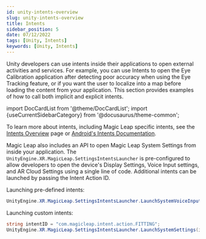 ```yaml
---
id: unity-intents-overview
slug: unity-intents-overview
title: Intents
sidebar_position: 5
date: 07/12/2022
tags: [Unity, Intents]
keywords: [Unity, Intents]
---
```


Unity developers can use intents inside their applications to open external activities and services. For example, you can use Intents to open the Eye Calibration application after detecting poor accuracy when using the Eye Tracking feature, or if you want the user to localize into a map before loading the content from your application. This section provides examples of how to call both implicit and explicit intents.

import DocCardList from '@theme/DocCardList';
import {useCurrentSidebarCategory} from '@docusaurus/theme-common';

To learn more about intents, including Magic Leap specific intents, see the [Intents Overview](/versioned_docs/version-14-Jun-2023/guides/features/android-intents-overview.md) page or [Android's Intents Documentation](https://developer.android.com/guide/components/intents-filters).

Magic Leap also includes an API to open Magic Leap System Settings from inside your application. The `UnityEngine.XR.MagicLeap.SettingsIntentsLauncher` is pre-configured to allow developers to open the device's Display Settings, Voice Input settings, and AR Cloud Settings using a single line of code. Additional intents can be launched by passing the Intent Action ID.

Launching pre-defined intents:

```csharp
UnityEngine.XR.MagicLeap.SettingsIntentsLauncher.LaunchSystemVoiceInputSettings();
```

Launching custom intents:

```csharp
string intentID = "com.magicleap.intent.action.FITTING";
UnityEngine.XR.MagicLeap.SettingsIntentsLauncher.LaunchSystemSettings(intentID);
```

<DocCardList items={useCurrentSidebarCategory().items}/>
